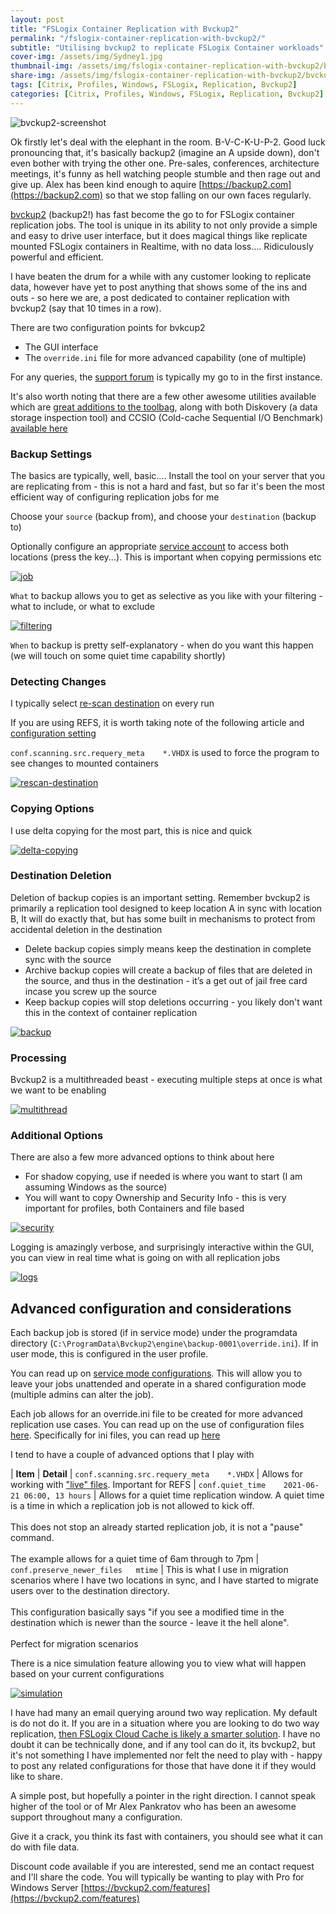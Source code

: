 ```yaml
---
layout: post
title: "FSLogix Container Replication with Bvckup2"
permalink: "/fslogix-container-replication-with-bvckup2/"
subtitle: "Utilising bvckup2 to replicate FSLogix Container workloads"
cover-img: /assets/img/Sydney1.jpg
thumbnail-img: /assets/img/fslogix-container-replication-with-bvckup2/bvckup2-screenshot.png
share-img: /assets/img/fslogix-container-replication-with-bvckup2/bvckup2-screenshot.png
tags: [Citrix, Profiles, Windows, FSLogix, Replication, Bvckup2]
categories: [Citrix, Profiles, Windows, FSLogix, Replication, Bvckup2]
---
```


![bvckup2-screenshot]({{site.baseurl}}/assets/img/fslogix-container-replication-with-bvckup2/bvckup2-screenshot.png)

Ok firstly let's deal with the elephant in the room. B-V-C-K-U-P-2. Good luck pronouncing that, it's basically backup2 (imagine an A upside down), don't even bother with trying the other one. Pre-sales, conferences, architecture meetings, it's funny as hell watching people stumble and then rage out and give up. Alex has been kind enough to aquire [https://backup2.com](https://backup2.com) so that we stop falling on our own faces regularly.

[bvckup2](https://bvckup2.com/) (backup2!) has fast become the go to for FSLogix container replication jobs. The tool is unique in its ability to not only provide a simple and easy to drive user interface, but it does magical things like replicate mounted FSLogix containers in Realtime, with no data loss…. Ridiculously powerful and efficient.

I have beaten the drum for a while with any customer looking to replicate data, however have yet to post anything that shows some of the ins and outs - so here we are, a post dedicated to container replication with bvckup2 (say that 10 times in a row).

There are two configuration points for bvkcup2

*  The GUI interface
*  The `override.ini` file for more advanced capability (one of multiple)

For any queries, the [support forum](https://bvckup2.com/support/forum/topic/438) is typically my go to in the first instance.

It's also worth noting that there are a few other awesome utilities available which are [great additions to the toolbag](https://iobureau.com/#peanuts), along with both Diskovery (a data storage inspection tool) and CCSIO (Cold-cache Sequential I/O Benchmark) [available here](https://iobureau.com/)

### Backup Settings

The basics are typically, well, basic.... Install the tool on your server that you are replicating from - this is not a hard and fast, but so far it's been the most efficient way of configuring replication jobs for me

Choose your `source` (backup from), and choose your `destination` (backup to)

Optionally configure an appropriate [service account](https://bvckup2.com/support/forum/topic/413) to access both locations (press the key...). This is important when copying permissions etc

[![job]({{site.baseurl}}/assets/img/fslogix-container-replication-with-bvckup2/job.png)]({{site.baseurl}}/assets/img/fslogix-container-replication-with-bvckup2/job.png)

`What` to backup allows you to get as selective as you like with your filtering - what to include, or what to exclude

[![filtering]({{site.baseurl}}/assets/img/fslogix-container-replication-with-bvckup2/filtering.png)]({{site.baseurl}}/assets/img/fslogix-container-replication-with-bvckup2/filtering.png)

`When` to backup is pretty self-explanatory - when do you want this happen (we will touch on some quiet time capability shortly)

### Detecting Changes

I typically select [re-scan destination](https://bvckup2.com/support/forum/topic/744) on every run

If you are using REFS, it is worth taking note of the following article and [configuration setting](https://bvckup2.com/support/forum/topic/1336)

`conf.scanning.src.requery_meta    *.VHDX` is used to force the program to see changes to mounted containers

[![rescan-destination]({{site.baseurl}}/assets/img/fslogix-container-replication-with-bvckup2/rescan-destination.png)]({{site.baseurl}}/assets/img/fslogix-container-replication-with-bvckup2/rescan-destination.png)

### Copying Options

I use delta copying for the most part, this is nice and quick

[![delta-copying]({{site.baseurl}}/assets/img/fslogix-container-replication-with-bvckup2/delta-copying.png)]({{site.baseurl}}/assets/img/fslogix-container-replication-with-bvckup2/delta-copying.png)

### Destination Deletion

Deletion of backup copies is an important setting. Remember bvckup2 is primarily a replication tool designed to keep location A in sync with location B, It will do exactly that, but has some built in mechanisms to protect from accidental deletion in the destination

*  Delete backup copies simply means keep the destination in complete sync with the source
*  Archive backup copies will create a backup of files that are deleted in the source, and thus in the destination - it’s a get out of jail free card incase you screw up the source
*  Keep backup copies will stop deletions occurring - you likely don't want this in the context of container replication

[![backup]({{site.baseurl}}/assets/img/fslogix-container-replication-with-bvckup2/backup.png)]({{site.baseurl}}/assets/img/fslogix-container-replication-with-bvckup2/backup.png)

### Processing

Bvckup2 is a multithreaded beast - executing multiple steps at once is what we want to be enabling

[![multithread]({{site.baseurl}}/assets/img/fslogix-container-replication-with-bvckup2/multithread.png)]({{site.baseurl}}/assets/img/fslogix-container-replication-with-bvckup2/multithread.png)

### Additional Options

There are also a few more advanced options to think about here

*  For shadow copying, use if needed is where you want to start (I am assuming Windows as the source)
*  You will want to copy Ownership and Security Info - this is very important for profiles, both Containers and file based

[![security]({{site.baseurl}}/assets/img/fslogix-container-replication-with-bvckup2/security.png)]({{site.baseurl}}/assets/img/fslogix-container-replication-with-bvckup2/security.png)

Logging is amazingly verbose, and surprisingly interactive within the GUI, you can view in real time what is going on with all replication jobs

[![logs]({{site.baseurl}}/assets/img/fslogix-container-replication-with-bvckup2/logs.png)]({{site.baseurl}}/assets/img/fslogix-container-replication-with-bvckup2/logs.png)

## Advanced configuration and considerations

Each backup job is stored (if in service mode) under the programdata directory (`C:\ProgramData\Bvckup2\engine\backup-0001\override.ini`). If in user mode, this is configured in the user profile.

You can read up on [service mode configurations](https://bvckup2.com/support/forum/topic/799#). This will allow you to leave your jobs unattended and operate in a shared configuration mode (multiple admins can alter the job).

Each job allows for an override.ini file to be created for more advanced replication use cases. You can read up on the use of configuration files [here](https://bvckup2.com/support/forum/topic/480). Specifically for ini files, you can read up [here](https://bvckup2.com/support/forum/topic/800)

I tend to have a couple of advanced options that I play with

| **Item** | **Detail**
| `conf.scanning.src.requery_meta    *.VHDX` | Allows for working with ["live" files](https://bvckup2.com/support/forum/topic/1336). Important for REFS
| `conf.quiet_time    2021-06-21 06:00, 13 hours` | Allows for a quiet time replication window. A quiet time is a time in which a replication job is not allowed to kick off. <br> <br> This does not stop an already started replication job, it is not a "pause" command. <br> <br> The example allows for a quiet time of 6am through to 7pm
| `conf.preserve_newer_files   mtime` | This is what I use in migration scenarios where I have two locations in sync, and I have started to migrate users over to the destination directory. <br> <br> This configuration basically says "if you see a modified time in the destination which is newer than the source - leave it the hell alone". <br> <br> Perfect for migration scenarios

There is a nice simulation feature allowing you to view what will happen based on your current configurations

[![simulation]({{site.baseurl}}/assets/img/fslogix-container-replication-with-bvckup2/simulation.png)]({{site.baseurl}}/assets/img/fslogix-container-replication-with-bvckup2/simulation.png)

I have had many an email querying around two way replication. My default is do not do it. If you are in a situation where you are looking to do two way replication, [then FSLogix Cloud Cache is likely a smarter solution](https://jkindon.com/architecting-for-fslogix-containers-high-availability/). I have no doubt it can be technically done, and if any tool can do it, its bvckup2, but it's not something I have implemented nor felt the need to play with - happy to post any related configurations for those that have done it if they would like to share.

A simple post, but hopefully a pointer in the right direction. I cannot speak higher of the tool or of Mr Alex Pankratov who has been an awesome support throughout many a configuration.

Give it a crack, you think its fast with containers, you should see what it can do with file data.

Discount code available if you are interested, send me an contact request and I'll share the code. You will typically be wanting to play with Pro for Windows Server [https://bvckup2.com/features](https://bvckup2.com/features)